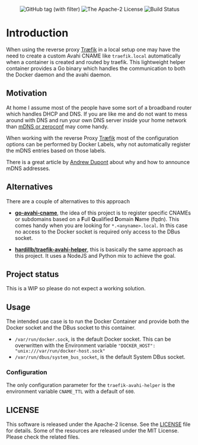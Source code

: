 <p align="center">
  <img src="https://img.shields.io/github/v/tag/graugans/traefik-avahi-helper" alt="GitHub tag (with filter)">
  <img src="https://img.shields.io/badge/License-Apache_2.0-blue.svg" alt="The Apache-2 License">
  <img src="https://github.com/graugans/traefik-avahi-helper/actions/workflows/commit.yml/badge.svg" alt="Build Status">
</p>

# Introduction

When using the reverse proxy [Træfik](https://traefik.io) in a local setup one may have the need to create a custom Avahi CNAME like `traefik.local` automatically when a container is created and routed by traefik. This lightweight helper container provides a Go binary which handles the communication to both the Docker daemon and the avahi daemon.

## Motivation

At home I assume most of the people have some sort of a broadband router which handles DHCP and DNS. If you are like me and do not want to mess around with DNS and run your own DNS server inside your home network than [mDNS or zeroconf](https://en.wikipedia.org/wiki/Zero-configuration_networking#Avahi) may come handy.

When working with the reverse Proxy [Træfik](https://traefik.io) most of the configuration options can be performed by Docker Labels, why not automatically register the mDNS entries based on those labels.

There is a great article by [Andrew Dupont](https://andrewdupont.net/2022/01/27/using-mdns-aliases-within-your-home-network/) about why and how to announce mDNS addresses.

## Alternatives

There are a couple of alternatives to this approach

- **[go-avahi-cname](https://github.com/grishy/go-avahi-cname)**, the idea of this project is to register specific CNAMEs or subdomains based on a **F**ull **Q**ualified **D**omain **N**ame (fqdn). This comes handy when you are looking for `*.<anyname>.local`. In this case no access to the Docker socket is required only access to the DBus socket.

- **[hardillb/traefik-avahi-helper](https://github.com/hardillb/traefik-avahi-helper)**, this is basically the same approach as this project. It uses a NodeJS and Python mix to achieve the goal.


## Project status

This is a WIP so please do not expect a working solution.

## Usage

The intended use case is to run the Docker Container and provide both the Docker socket and the DBus socket to this container.

- `/var/run/docker.sock`, is the default Docker socket. This can be overwritten with the Environment variable `"DOCKER_HOST": "unix:///var/run/docker-host.sock"`
- `/var/run/dbus/system_bus_socket`, is the default System DBus socket.

### Configuration

The only configuration parameter for the `traefik-avahi-helper` is the environment variable `CNAME_TTL` with a default of `600`.

## LICENSE
This software is released under the Apache-2 license. See the [LICENSE](LICENSE) file for details. Some of the resources are released under the MIT License. Please check the related files.
